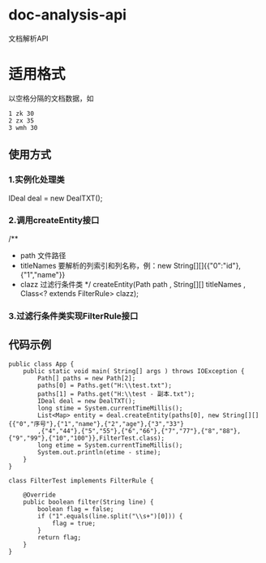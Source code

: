 # doc-analysis-api
文档解析API
# 适用格式
以空格分隔的文档数据，如
```
1 zk 30
2 zx 35
3 wmh 30
```
## 使用方式
### 1.实例化处理类
IDeal deal = new DealTXT();
### 2.调用createEntity接口
/**
 * path 文件路径
 * titleNames 要解析的列索引和列名称，例：new String[][]{{"0":"id"},{"1","name"}}
 * clazz 过滤行条件类
 */
createEntity(Path path , String[][] titleNames , Class<? extends FilterRule> clazz);
### 3.过滤行条件类实现FilterRule接口
## 代码示例
```
public class App {
    public static void main( String[] args ) throws IOException {
        Path[] paths = new Path[2];
        paths[0] = Paths.get("H:\\test.txt");
        paths[1] = Paths.get("H:\\test - 副本.txt");
        IDeal deal = new DealTXT();
        long stime = System.currentTimeMillis();
        List<Map> entity = deal.createEntity(paths[0], new String[][]{{"0","序号"},{"1","name"},{"2","age"},{"3","33"}
        ,{"4","44"},{"5","55"},{"6","66"},{"7","77"},{"8","88"},{"9","99"},{"10","100"}},FilterTest.class);
        long etime = System.currentTimeMillis();
        System.out.println(etime - stime);
    }
}
```
```
class FilterTest implements FilterRule {

    @Override
    public boolean filter(String line) {
        boolean flag = false;
        if ("1".equals(line.split("\\s+")[0])) {
            flag = true;
        }
        return flag;
    }
}
```
